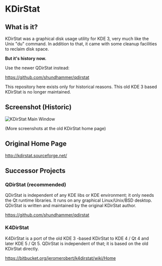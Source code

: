 # KDirStat

## What is it?

KDirStat was a graphical disk usage utility for KDE 3, very much like the Unix
"du" command. In addition to that, it came with some cleanup facilities to
reclaim disk space.

**But it's history now.**

Use the newer QDirStat instead:

https://github.com/shundhammer/qdirstat

This repository here exists only for historical reasons. This old KDE 3 based
KDirStat is no longer maintained.

## Screenshot (Historic)

![KDirStat Main Window](https://raw.githubusercontent.com/shundhammer/kdirstat/master/doc/en/kdirstat-main.png)

(More screenshots at the old KDirStat home page)


## Original Home Page

http://kdirstat.sourceforge.net/


## Successor Projects

### QDirStat (recommended)

QDirStat is independent of any KDE libs or KDE environment; it only needs the
Qt runtime libraries. It runs on any graphical Linux/Unix/BSD desktop. QDirStat
is written and maintained by the original KDirStat author.

https://github.com/shundhammer/qdirstat


### K4DirStat

K4DirStat is a port of the old KDE 3 -based KDirStat to KDE 4 / Qt 4 and later
KDE 5 / Qt 5. QDirStat is independent of that; it is based on the old KDirStat
directly.

https://bitbucket.org/jeromerobert/k4dirstat/wiki/Home
